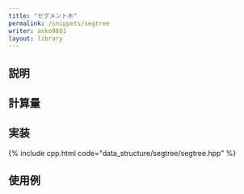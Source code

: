 ```yaml
---
title: "セグメント木"
permalink: /snippets/segtree
writer: anko9801
layout: library
---
```


## 説明

## 計算量

## 実装

{% include cpp.html code="data_structure/segtree/segtree.hpp" %}

## 使用例
